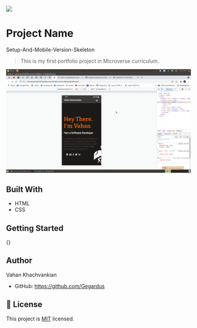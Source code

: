 ![](https://img.shields.io/badge/Microverse-blueviolet)

# Project Name

Setup-And-Mobile-Version-Skeleton

> This is my first portfolio project in Microverse curriculum.

![screenshot](./app_screenshot.png)

## Built With

- HTML
- CSS

## Getting Started

{}

## Author

Vahan Khachvankian

- GitHub: https://github.com/Gegardus

## 📝 License

This project is [MIT](./MIT.md) licensed.

